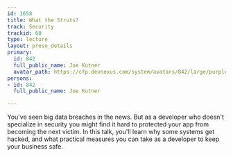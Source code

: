 ```yaml
---
id: 1658
title: What the Struts?
track: Security
trackid: 60
type: lecture
layout: preso_details
primary:
  id: 842
  full_public_name: Joe Kutner
  avatar_path: https://cfp.devnexus.com/system/avatars/842/large/purple_bowtie_small.jpg?1510840624
persons:
- id: 842
  full_public_name: Joe Kutner

---
```

You've seen big data breaches in the news. But as a developer who doesn't specialize in security you might find it hard to protected your app from becoming the next victim. In this talk, you'll learn why some systems get hacked, and what practical measures you can take as a developer to keep your business safe.